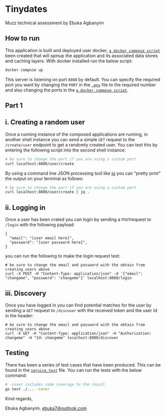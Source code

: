 # Tinydates
Muzz technical assessment by Ebuka Agbanyim

## How to run
This application is built and deployed user docker,
[`a docker compose script`](./docker-compose.yaml) been created that will spinup the application and its associated data stores and caching layers. With docker installed run the below script:

```sh
docker compose up
```

This server is listening on port `8080` by default. You can specify the required port you want by changing the `PORT` in the [`.env`](./.env) file to the required number and also changing the ports in the [`a docker compose script`](./docker-compose.yaml).

## Part 1

## i. Creating a random user

Once a running instance of the composed applications are running, in another shell instance you can send a simple `GET` request to the `/create/user` endpoint to get a randomly created user. You can test this by entering the following script into the second shell instance:

```sh
# be sure to change the port if you are using a custom port
curl localhost:8080/user/create
```

By using a command line JSON processing tool like [jq](https://stedolan.github.io/jq/) you can
"pretty print" the output on your terminal as follows:

```sh
# be sure to change the port if you are using a custom port
curl localhost:8080/user/create | jq .
```

## ii. Logging in

Once a user has been crated you can login by sending a `POST`request to `/login` with the following payload:

```
{
  "email": "[user email here]",
  "password": "[user password here]",
}
```

you can run the following to make the login request test:

```
# be sure to change the email and password with the obtain from creating users above
curl -X POST -H "Content-Type: application/json" -d '{"email": "changeme", "password": "changeme"}' localhost:8080/login
```

## iii. Discovery

Once you have logged in you can find potential matches for the user by sending a `GET` request to `/discover` with the received token and the user Id in the header:

```
# be sure to change the email and password with the obtain from creating users above
curl -X GET -H "Content-Type: application/json" -H "Authorization: changeme" -H "Id: changeme" localhost:8080/discover
```

## Testing

There has been a series of test cases that have been produced. This can be found in the
[`service_test`](./service_test.go) file. You can run the tests with the below command:

```sh
# -cover includes code coverage to the result
go test ./... -cover
```

Kind regards,

Ebuka Agbanyim.
ebuka7@outlook.com
